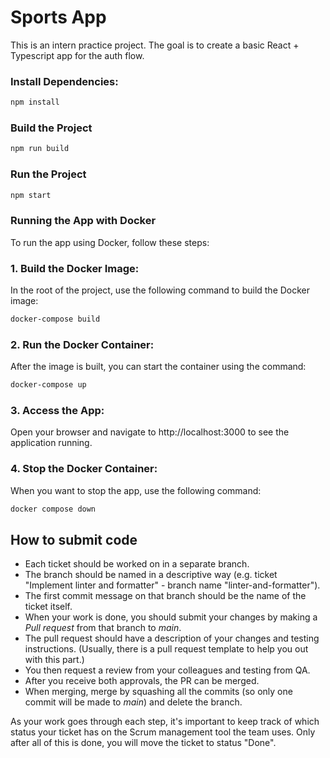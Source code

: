# Sports App

This is an intern practice project. The goal is to create a basic React + Typescript app for the auth flow.

### Install Dependencies:

```bash
npm install
```

### Build the Project

```bash
npm run build
```

### Run the Project

```bash
npm start
```

### Running the App with Docker

To run the app using Docker, follow these steps:

### 1. Build the Docker Image:
   In the root of the project, use the following command to build the Docker image:

```bash
docker-compose build
```

### 2. Run the Docker Container:
   After the image is built, you can start the container using the command:

```bash
docker-compose up
```

### 3. Access the App:
   Open your browser and navigate to http://localhost:3000 to see the application running.

### 4. Stop the Docker Container:
   When you want to stop the app, use the following command:

```bash
docker compose down
```

## How to submit code

- Each ticket should be worked on in a separate branch.
- The branch should be named in a descriptive way (e.g. ticket "Implement linter and formatter" - branch name "linter-and-formatter").
- The first commit message on that branch should be the name of the ticket itself.
- When your work is done, you should submit your changes by making a _Pull request_ from that branch to _main_.
- The pull request should have a description of your changes and testing instructions. (Usually, there is a pull request template to help you out with this part.)
- You then request a review from your colleagues and testing from QA.
- After you receive both approvals, the PR can be merged.
- When merging, merge by squashing all the commits (so only one commit will be made to _main_) and delete the branch.

As your work goes through each step, it's important to keep track of which status your ticket has on the Scrum management tool the team uses.
Only after all of this is done, you will move the ticket to status "Done".



